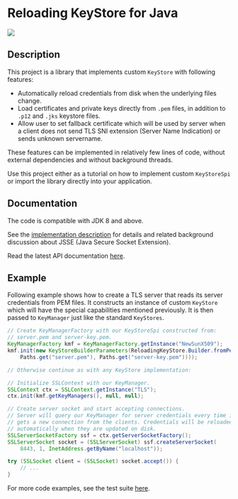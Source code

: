 # Reloading KeyStore for Java

![](https://github.com/tsaarni/reloading-keystore/workflows/unit-tests/badge.svg)

## Description

This project is a library that implements custom `KeyStore` with following features:

* Automatically reload credentials from disk when the underlying files change.
* Load certificates and private keys directly from `.pem` files, in addition to `.p12` and `.jks` keystore files.
* Allow user to set fallback certificate which will be used by server when a client does not send TLS SNI extension (Server Name Indication) or sends unknown servername.

These features can be implemented in relatively few lines of code, without external dependencies and without background threads.

Use this project either as a tutorial on how to implement custom `KeyStoreSpi` or import the library directly into your application.

## Documentation

The code is compatible with JDK 8 and above.

See the [implementation description](docs/implementation-description.md)
for details and related background discussion about JSSE (Java Secure Socket Extension).

Read the latest API documentation [here](https://tsaarni.github.io/reloading-keystore).


## Example

Following example shows how to create a TLS server that reads its server credentials from PEM files.
It constructs an instance of custom `KeyStore` which will have the special capabilities mentioned previously.
It is then passed to `KeyManager` just like the standard `KeyStores`.

```java
// Create KeyManagerFactory with our KeyStoreSpi constructed from:
// server.pem and server-key.pem.
KeyManagerFactory kmf = KeyManagerFactory.getInstance("NewSunX509");
kmf.init(new KeyStoreBuilderParameters(ReloadingKeyStore.Builder.fromPem(
    Paths.get("server.pem"), Paths.get("server-key.pem"))));

// Otherwise continue as with any KeyStore implementation:

// Initialize SSLContext with our KeyManager.
SSLContext ctx = SSLContext.getInstance("TLS");
ctx.init(kmf.getKeyManagers(), null, null);

// Create server socket and start accepting connections.
// Server will query our KeyManager for server credentials every time it
// gets a new connection from the clients. Credentials will be reloaded
// automatically when they are updated on disk.
SSLServerSocketFactory ssf = ctx.getServerSocketFactory();
SSLServerSocket socket = (SSLServerSocket) ssf.createServerSocket(
    8443, 1, InetAddress.getByName("localhost"));

try (SSLSocket client = (SSLSocket) socket.accept()) {
    // ...
}
```

For more code examples, see the test suite [here](lib/src/test/java/fi/protonode/reloadingkeystore/).
